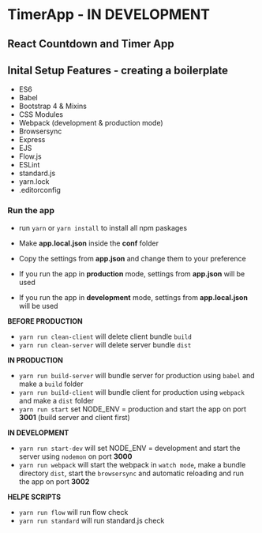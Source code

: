 # TimerApp - IN DEVELOPMENT #

## React Countdown and Timer App ##


## Inital Setup Features - creating a boilerplate ##

* ES6
* Babel
* Bootstrap 4 & Mixins
* CSS Modules
* Webpack (development & production mode)
* Browsersync
* Express
* EJS
* Flow.js
* ESLint
* standard.js
* yarn.lock
* .editorconfig

### Run the app ###

* run `yarn` or `yarn install` to install all npm paskages

* Make **app.local.json** inside the **conf** folder 
* Copy the settings from **app.json** and change them to your preference
* If you run the app in **production** mode, settings from **app.json** will be used 
* If you run the app in **development** mode, settings from **app.local.json** will be used 

**BEFORE PRODUCTION**

* `yarn run clean-client` will delete client bundle `build`
* `yarn run clean-server` will delete server bundle `dist`

**IN PRODUCTION**

* `yarn run build-server`  will bundle server for production using `babel` and make a `build` folder
* `yarn run build-client` will bundle client for production using `webpack` and make a `dist` folder
* `yarn run start` set NODE_ENV = production and start the app on port **3001** (build server and client first)

**IN DEVELOPMENT**

* `yarn run start-dev` will set NODE_ENV = development and start the server using `nodemon` on port **3000**
* `yarn run webpack` will start the webpack in `watch mode`, make a bundle directory `dist`, start the `browsersync` and automatic reloading and run the app on port **3002**   

**HELPE SCRIPTS**

* `yarn run flow` will run flow check
* `yarn run standard` will run standard.js check
